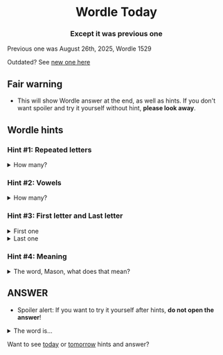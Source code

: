 <h1 align="center">
Wordle Today
</h1>

<h3 align="center">
Except it was previous one
</h3>

Previous one was August 26th, 2025, Wordle 1529

Outdated? See [new one here](README.md)

## Fair warning
- This will show Wordle answer at the end, as well as hints. If you don't want spoiler and try it yourself without hint, **please look away**.

## Wordle hints

### Hint #1: Repeated letters
<details>
  <summary>How many?</summary>
  1 repeated letters.
</details>

### Hint #2: Vowels
<details>
  <summary>How many?</summary>
  There are 2 vowels. 
</details>

### Hint #3: First letter and Last letter
<details>
  <summary>First one</summary>
  Begins with the letter "A"
</details>
<details>
  <summary>Last one</summary>
  Ends with the letter "X"
</details>

### Hint #4: Meaning
<details>
  <summary>The word, Mason, what does that mean?</summary>
  An addition, an extension.
</details>

## ANSWER
- Spoiler alert: If you want to try it yourself after hints, **do not open the answer**!

<details>
  <summary>The word is...</summary>
  ANNEX
</details>

Want to see [today](README.md) or [tomorrow](TOMORROW.md) hints and answer?